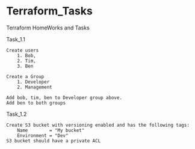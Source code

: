 # Terraform_Tasks
Terraform HomeWorks and Tasks

Task_1.1

    Create users
        1. Bob, 
        2. Tim, 
        3. Ben

    Create a Group
        1. Developer
        2. Management
        
    Add bob, tim, ben to Developer group above. 
    Add ben to both groups

Task_1.2

    Create S3 bucket with versioning enabled and has the following tags:
        Name        = "My bucket"
        Environment = "Dev"
    S3 bucket should have a private ACL

    